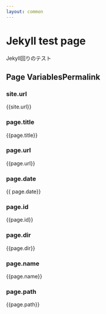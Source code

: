 ```yaml
---
layout: common
---
```


# Jekyll test page

Jekyll回りのテスト

## Page VariablesPermalink

### site.url

{{site.url}}

### page.title

{{page.title}}

### page.url

{{page.url}}

### page.date

{{ page.date}}

### page.id

{{page.id}}

### page.dir

{{page.dir}}

### page.name

{{page.name}}

### page.path

{{page.path}}